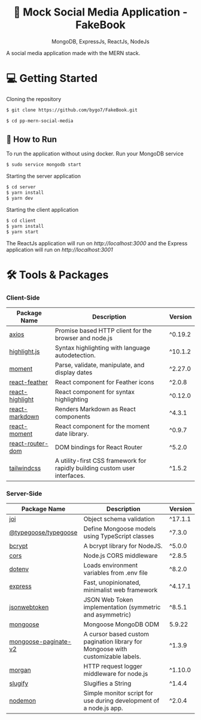 <h1 align='center'>
🚀 Mock Social Media Application - FakeBook
</h1>
<p align='center'>
MongoDB, ExpressJs, ReactJs, NodeJs
</p>

A social media application made with the MERN stack.

# 💻 Getting Started

Cloning the repository

```bash
$ git clone https://github.com/bygo7/FakeBook.git

$ cd pp-mern-social-media
```

## 💽 How to Run

To run the application without using docker. Run your MongoDB service

```bash
$ sudo service mongodb start
```

Starting the server application

```bash
$ cd server
$ yarn install
$ yarn dev
```

Starting the client application

```bash
$ cd client
$ yarn install
$ yarn start
```

The ReactJs application will run on _http://localhost:3000_ and the Express application will run on _http://localhost:3001_

# 🛠 Tools & Packages

### Client-Side

| Package Name                            | Description                                                                | Version |
| --------------------------------------- | -------------------------------------------------------------------------- | ------- |
| [axios](https://github.com/axios/axios) | Promise based HTTP client for the browser and node.js                      | ^0.19.2 |
| [highlight.js](https://highlightjs.org/)                            | Syntax highlighting with language autodetection.                           | ^10.1.2 |
| [moment](https://momentjs.com)                                  | Parse, validate, manipulate, and display dates                             | ^2.27.0 |
| [react-feather](https://github.com/feathericons/react-feather)                           | React component for Feather icons                                          | ^2.0.8  |
| [react-highlight](https://github.com/akiran/react-highlight)                         | React component for syntax highlighting                                    | ^0.12.0 |
| [react-markdown](https://github.com/rexxars/react-markdown)                          | Renders Markdown as React components                                       | ^4.3.1  |
| [react-moment](https://github.com/headzoo/react-moment)                            | React component for the moment date library.                               | ^0.9.7  |
| [react-router-dom](https://github.com/ReactTraining/react-router)                        | DOM bindings for React Router                                              | ^5.2.0  |
| [tailwindcss](https://tailwindcss.com)                             | A utility-first CSS framework for rapidly building custom user interfaces. | ^1.5.2  |

### Server-Side

| Package Name         | Description                                                                     | Version |
| -------------------- | ------------------------------------------------------------------------------- | ------- |
| [joi](https://github.com/sideway/joi)            | Object schema validation                                                        | ^17.1.1 |
| [@typegoose/typegoose](https://typegoose.github.io/typegoose/) | Define Mongoose models using TypeScript classes                                 | ^7.3.0  |
| [bcrypt](https://github.com/kelektiv/node.bcrypt.js)               | A bcrypt library for NodeJS.                                                    | ^5.0.0  |
| [cors](https://github.com/expressjs/cors)                 | Node.js CORS middleware                                                         | ^2.8.5  |
| [dotenv](https://github.com/motdotla/dotenv)               | Loads environment variables from .env file                                      | ^8.2.0  |
| [express](http://expressjs.com/)              | Fast, unopinionated, minimalist web framework                                   | ^4.17.1 |
| [jsonwebtoken](https://github.com/auth0/node-jsonwebtoken)         | JSON Web Token implementation (symmetric and asymmetric)                        | ^8.5.1  |
| [mongoose](https://mongoosejs.com)             | Mongoose MongoDB ODM                                                            | 5.9.22  |
| [mongoose-paginate-v2](https://github.com/aravindnc/mongoose-paginate-v2) | A cursor based custom pagination library for Mongoose with customizable labels. | ^1.3.9  |
| [morgan](https://github.com/expressjs/morgan)               | HTTP request logger middleware for node.js                                      | ^1.10.0 |
| [slugify](https://github.com/simov/slugify)              | Slugifies a String                                                              | ^1.4.4  |
| [nodemon](https://nodemon.io)              | Simple monitor script for use during development of a node.js app.              | ^2.0.4  |
